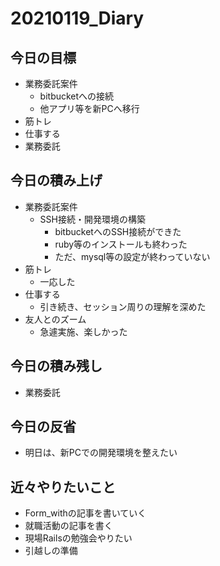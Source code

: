 # 20210119_Diary

## 今日の目標

- 業務委託案件
  - bitbucketへの接続
  - 他アプリ等を新PCへ移行
- 筋トレ
- 仕事する
- 業務委託

## 今日の積み上げ

- 業務委託案件
  - SSH接続・開発環境の構築
    - bitbucketへのSSH接続ができた
    - ruby等のインストールも終わった
    - ただ、mysql等の設定が終わっていない
- 筋トレ
  - 一応した
- 仕事する
  - 引き続き、セッション周りの理解を深めた
- 友人とのズーム
  - 急遽実施、楽しかった

## 今日の積み残し

- 業務委託

## 今日の反省

- 明日は、新PCでの開発環境を整えたい

## 近々やりたいこと

- Form_withの記事を書いていく
- 就職活動の記事を書く
- 現場Railsの勉強会やりたい
- 引越しの準備
